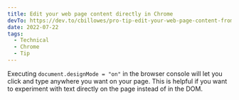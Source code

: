 ```yaml
---
title: Edit your web page content directly in Chrome
devTo: https://dev.to/cbillowes/pro-tip-edit-your-web-page-content-from-the-browser-window-350i
date: 2022-07-22
tags:
  - Technical
  - Chrome
  - Tip
---
```


Executing `document.designMode = "on"` in the browser console will let you click and type
anywhere you want on your page. This is helpful if you want to experiment with text
directly on the page instead of in the DOM.
